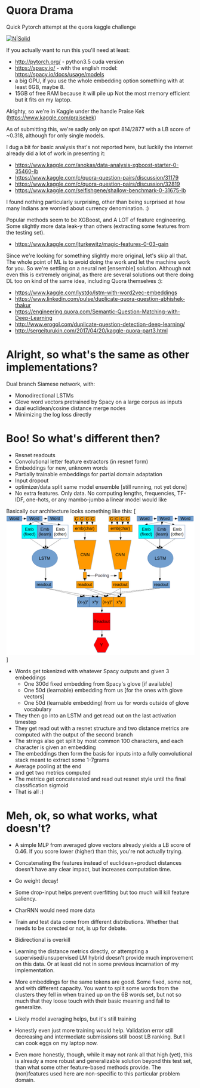 # Quora Drama
Quick Pytorch attempt at the quora kaggle challenge

[![N|Solid](https://imgs.xkcd.com/comics/machine_learning.png)](https://xkcd.com/)

If you actually want to run this you'll need at least:
 - http://pytorch.org/  - python3.5 cuda version
 - https://spacy.io/ - with the english  model: https://spacy.io/docs/usage/models
 - a big GPU, if you use the whole embedding option something with at least 6GB, maybe 8.
 - 15GB of free RAM because it will pile up
Not the most memory efficient but it fits on my laptop.

Alrighty, so we're in Kaggle under the handle Praise Kek
(https://www.kaggle.com/praisekek)

As of submitting this, we're sadly only on spot 814/2877 with a LB score of ~0.318, although for only single models.

I dug a bit for basic analysis that's not reported here, but luckily the internet already did a lot of work in presenting it:
 - https://www.kaggle.com/anokas/data-analysis-xgboost-starter-0-35460-lb
 - https://www.kaggle.com/c/quora-question-pairs/discussion/31179
 - https://www.kaggle.com/c/quora-question-pairs/discussion/32819
 - https://www.kaggle.com/selfishgene/shallow-benchmark-0-31675-lb
 
I found nothing particularly surprising, other than being surprised at how many Indians are worried about currency denomination. :)

Popular methods seem to be XGBoost, and A LOT of feature engineering. Some slightly more data leak-y than others (extracting some features from the testing set). 
- https://www.kaggle.com/jturkewitz/magic-features-0-03-gain

Since we're looking for something slightly more original, let's skip all that. The whole point of ML is to avoid doing the work and let the machine work for you. So we're settling on a neural net [ensemble] solution. Although not even this is extremely original, as there are several solutions out there doing DL too on kind of the same idea, including Quora themselves :):
 - https://www.kaggle.com/lystdo/lstm-with-word2vec-embeddings
 - https://www.linkedin.com/pulse/duplicate-quora-question-abhishek-thakur
 - https://engineering.quora.com/Semantic-Question-Matching-with-Deep-Learning
 - http://www.erogol.com/duplicate-question-detection-deep-learning/
 - http://sergeiturukin.com/2017/04/20/kaggle-quora-part3.html

# Alright, so what's the same as other implementations?

Dual branch Siamese network, with:
 - Monodirectional LSTMs
 - Glove word vectors pretrained by Spacy on a large corpus as inputs
 - dual euclidean/cosine distance merge nodes
 - Minimizing the log loss directly
 
# Boo! So what's different then?
 - Resnet readouts
 - Convolutional letter feature extractors (in resnet form)
 - Embeddings for new, unknown words
 - Partially trainable embeddings for partial domain adaptation
 - Input dropout
 - optimizer/data split same model ensemble [still running, not yet done]
 - No extra features. Only data. No computing lengths, frequencies, TF-IDF, one-hots, or any mambo-jumbo a linear model would like

Basically our architecture looks something like this:
[![network](https://github.com/lemuriandezapada/quora_test/blob/master/images/network.png?raw=true)]
- Words get tokenized with whatever Spacy outputs and given 3 embeddings
    - One 300d fixed embedding from Spacy's glove [if available]
    - One 50d (learnable) embedding from us [for the ones with glove vectors]
    - One 50d (learnable embedding) from us for words outside of glove vocabulary
- They then go into an LSTM and get read out on the last activation timestep
- They get read out with a resnet structure and two distance metrics are computed with the output of the second branch
- The strings also get split by most common 100 characters, and each character is given an embedding
- The embeddings then form the basis for inputs into a fully convolutional stack meant to extract some 1-7grams 
- Average pooling at the end
- and get two metrics computed
- The metrice get concatenated and read out resnet style until the final classification sigmoid
- That is all :)

# Meh, ok, so what works, what doesn't?
 - A simple MLP from averaged glove vectors already yields a LB score of 0.46. If you score lower (higher) than this, you're not actually trying. 
 - Concatenating the features instead of euclidean+product distances doesn't have any clear impact, but increases computation time.
 - Go weight decay!
 - Some drop-input helps prevent overfitting but too much will kill feature saliency.
 - CharRNN would need more data
 - Train and test data come from different distributions. Whether that needs to be corected or not, is up for debate. 
 - Bidirectional is overkill
 - Learning the distance metrics directly, or attempting a supervised/unsupervised LM hybrid doesn't provide much improvement on this data. Or at least did not in some previous incarnation of my implementation.
 - More embeddings for the same tokens are good. Some fixed, some not, and with different capacity. You want to split some words from the clusters they fell in when trained up on the 6B words set, but not so much that they loose touch with their basic meaning and fail to generalize.
 - Likely model averaging helps, but it's still training
 - Honestly even just more training would help. Validation error still decreasing and intermediate submissions still boost LB ranking. But I can cook eggs on my laptop now.

 - Even more honestly, though, while it may not rank all that high (yet), this is already a more robust and generalizable solution beyond this test set, than what some other feature-based methods provide. The (non)features used here are non-specific to this particular problem domain.

